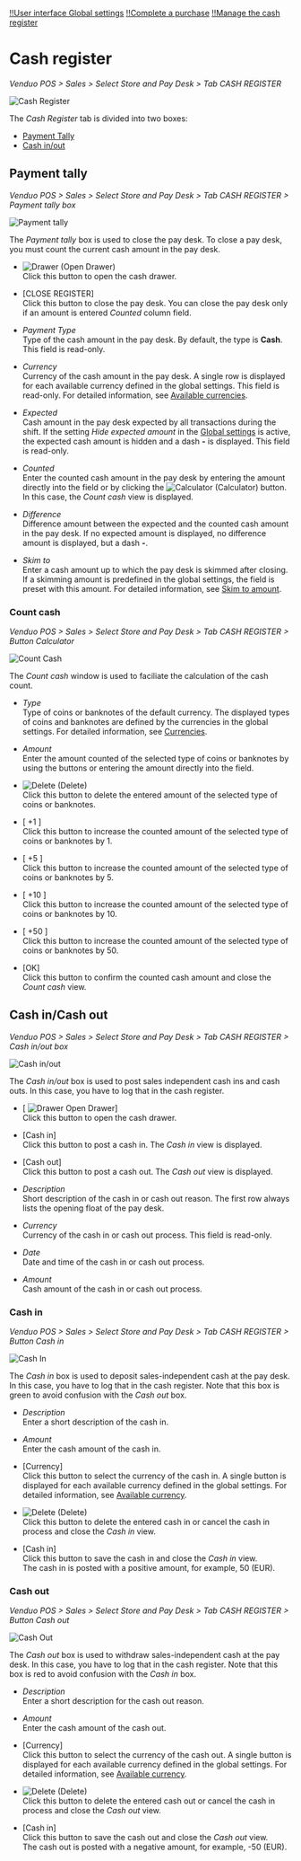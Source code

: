 [!!User interface Global settings](./02a_GlobalSettings.md)
[!!Complete a purchase](../Operation/04_CompletePurchase.md)
[!!Manage the cash register](../Operation/05_ManageCashRegister.md)

# Cash register


*Venduo POS > Sales > Select Store and Pay Desk > Tab CASH REGISTER*

![Cash Register](../../Assets/Screenshots/POS/Sales/CashRegister/CashRegister.png "[Cash Register]")

The *Cash Register* tab is divided into two boxes:
- [Payment Tally](#payment-tally)
- [Cash in/out](#cash-in-cash-out)


## Payment tally

*Venduo POS > Sales > Select Store and Pay Desk > Tab CASH REGISTER > Payment tally box*

![Payment tally](../../Assets/Screenshots/POS/Sales/CashRegister/PaymentTally.png "[Payment tally]")

The *Payment tally* box is used to close the pay desk. To close a pay desk, you must count the current cash amount in the pay desk. 

- ![Drawer](../../Assets/Icons/Drawer.png "[Drawer]") (Open Drawer)  
    Click this button to open the cash drawer.

- [CLOSE REGISTER]   
    Click this button to close the pay desk. You can close the pay desk only if an amount is entered *Counted* column field.

- *Payment Type*   
    Type of the cash amount in the pay desk. By default, the type is **Cash**. This field is read-only.

- *Currency*   
    Currency of the cash amount in the pay desk. A single row is displayed for each available currency defined in the global settings. This field is read-only. For detailed information, see [Available currencies](./02a_GlobalSettings.md#available-currencies).

- *Expected*   
    Cash amount in the pay desk expected by all transactions during the shift. If the setting *Hide expected amount* in the [Global settings](./02a_GlobalSettings.md#erwarteten-vertrag-verbergen) is active, the expected cash amount is hidden and a dash **-** is displayed. This field is read-only.

- *Counted*   
    Enter the counted cash amount in the pay desk by entering the amount directly into the field or by clicking the ![Calculator](../../Assets/Icons/Calculator01.png "[Calculator]") (Calculator) button. In this case, the *Count cash* view is displayed.

- *Difference*   
    Difference amount between the expected and the counted cash amount in the pay desk. If no expected amount is displayed, no difference amount is displayed, but a dash **-**.

- *Skim to*   
    Enter a cash amount up to which the pay desk is skimmed after closing. If a skimming amount is predefined in the global settings, the field is preset with this amount. For detailed information, see [Skim to amount](./02a_GlobalSettings.md#skim-to-amount).


### Count cash

*Venduo POS > Sales > Select Store and Pay Desk > Tab CASH REGISTER > Button Calculator*

![Count Cash](../../Assets/Screenshots/POS/Sales/CashRegister/CountCash.png "[Count Cash]")

The *Count cash* window is used to faciliate the calculation of the cash count.

- *Type*   
    Type of coins or banknotes of the default currency. The displayed types of coins and banknotes are defined by the currencies in the global settings. For detailed information, see [Currencies](./02a_GlobalSettings.md#currencies).

- *Amount*   
    Enter the amount counted of the selected type of coins or banknotes by using the buttons or entering the amount directly into the field.

- ![Delete](../../Assets/Icons/Trash06.png "[Delete]") (Delete)   
    Click this button to delete the entered amount of the selected type of coins or banknotes.

- [ +1 ]   
    Click this button to increase the counted amount of the selected type of coins or banknotes by 1.

- [ +5 ]   
    Click this button to increase the counted amount of the selected type of coins or banknotes by 5.

- [ +10 ]   
    Click this button to increase the counted amount of the selected type of coins or banknotes by 10.

- [ +50 ]   
    Click this button to increase the counted amount of the selected type of coins or banknotes by 50.

- [OK]   
    Click this button to confirm the counted cash amount and close the *Count cash* view.



## Cash in/Cash out

*Venduo POS > Sales > Select Store and Pay Desk > Tab CASH REGISTER > Cash in/out box*

![Cash in/out](../../Assets/Screenshots/POS/Sales/CashRegister/CashInOut.png "[Cash In/Out]")

The *Cash in/out* box is used to post sales independent cash ins and cash outs. In this case, you have to log that in the cash register.


- [ ![Drawer](../../Assets/Icons/Drawer.png "[Drawer]") Open Drawer]  
    Click this button to open the cash drawer.

- [Cash in]   
    Click this button to post a cash in. The *Cash in* view is displayed.

- [Cash out]   
    Click this button to post a cash out. The *Cash out* view is displayed.

- *Description*   
    Short description of the cash in or cash out reason. The first row always lists the opening float of the pay desk.

- *Currency*   
    Currency of the cash in or cash out process. This field is read-only.

- *Date*   
    Date and time of the cash in or cash out process.

- *Amount*   
    Cash amount of the cash in or cash out process.


### Cash in

*Venduo POS > Sales > Select Store and Pay Desk > Tab CASH REGISTER > Button Cash in*

![Cash In](../../Assets/Screenshots/POS/Sales/CashRegister/CashIn.png "[Cash In]")

The *Cash in* box is used to deposit sales-independent cash at the pay desk. In this case, you have to log that in the cash register. Note that this box is green to avoid confusion with the *Cash out* box.

- *Description*   
    Enter a short description of the cash in.

- *Amount*   
    Enter the cash amount of the cash in.

- [Currency]    
    Click this button to select the currency of the cash in. A single button is displayed for each available currency defined in the global settings. For detailed information, see [Available currency](./02a_GlobalSettings.md#available-currencies).    

- ![Delete](../../Assets/Icons/Trash03.png "[Delete]") (Delete)    
    Click this button to delete the entered cash in or cancel the cash in process and close the *Cash in* view.

- [Cash in]   
    Click this button to save the cash in and close the *Cash in* view.    
    The cash in is posted with a positive amount, for example, 50 (EUR).


### Cash out

*Venduo POS > Sales > Select Store and Pay Desk > Tab CASH REGISTER > Button Cash out*

![Cash Out](../../Assets/Screenshots/POS/Sales/CashRegister/CashOut.png "[Cash Out]")

The *Cash out* box is used to withdraw sales-independent cash at the pay desk. In this case, you have to log that in the cash register. Note that this box is red to avoid confusion with the *Cash in* box.

- *Description*   
    Enter a short description for the cash out reason.

- *Amount*   
    Enter the cash amount of the cash out.

- [Currency]     
    Click this button to select the currency of the cash out. A single button is displayed for each available currency defined in the global settings. For detailed information, see [Available currency](./02a_GlobalSettings.md#available-currencies).

- ![Delete](../../Assets/Icons/Trash04.png "[Delete]") (Delete)    
    Click this button to delete the entered cash out or cancel the cash in process and close the *Cash out* view.

- [Cash in]   
    Click this button to save the cash out and close the *Cash out* view.     
    The cash out is posted with a negative amount, for example, -50 (EUR).
